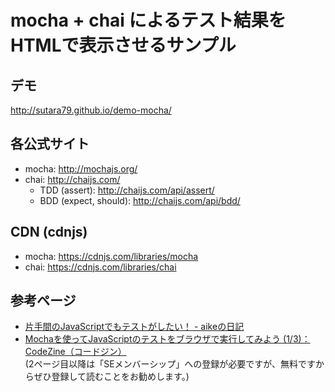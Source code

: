 # mocha + chai によるテスト結果をHTMLで表示させるサンプル

## デモ
http://sutara79.github.io/demo-mocha/

## 各公式サイト
- mocha: http://mochajs.org/
- chai: http://chaijs.com/
    - TDD (assert): http://chaijs.com/api/assert/
    - BDD (expect, should): http://chaijs.com/api/bdd/

## CDN (cdnjs)
- mocha: https://cdnjs.com/libraries/mocha
- chai: https://cdnjs.com/libraries/chai

## 参考ページ
- [片手間のJavaScriptでもテストがしたい！ - aikeの日記](//d.hatena.ne.jp/aike/20140801)
- [Mochaを使ってJavaScriptのテストをブラウザで実行してみよう (1/3)：CodeZine（コードジン）](//codezine.jp/article/detail/7367)  
  (2ページ目以降は「SEメンバーシップ」への登録が必要ですが、無料ですからぜひ登録して読むことをお勧めします。)